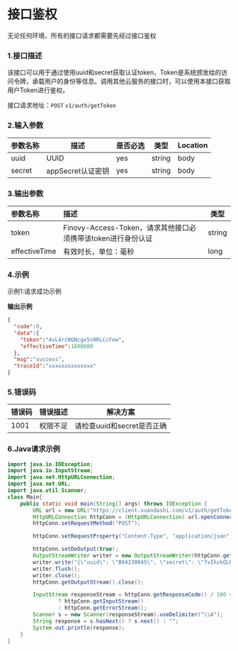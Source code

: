 # 接口鉴权
无论任何环境，所有的接口请求都需要先经过接口鉴权
### 1.接口描述
该接口可以用于通过使用uuid和secret获取认证token，Token是系统颁发给的访问令牌，承载用户的身份等信息。调用其他云服务的接口时，可以使用本接口获取用户Token进行鉴权。

接口请求地址：`POST`   `v1/auth/getToken`

### 2.输入参数

| 参数名称 | 描述    | 是否必选 | 类型     | Location |
|------|---------------|------|--------| -------- |
| uuid | UUID          | yes  | string | body     |
| secret | appSecret认证密钥 | yes  | string | body     |

### 3.输出参数

| 参数名称          | 描述                                                  | 类型     |
|:--------------| :----------------------------------------------------------- |--------|
| token         | Finovy-Access-Token，请求其他接口必须携带该token进行身份认证 | string |
| effectiveTime | 有效时长，单位：毫秒                                         | long   |

### 4.示例
示例1:请求成功示例

**输出示例**

```json
{
  "code":0,
  "data":{
    "token":"4vL4rcNGNcgx5v0RLCcFew",
    "effectiveTime":1800000
  },
  "msg":"success",
  "traceId":"xxxxxxxxxxxxxx"
}
```

### 5.错误码

| 错误码 | 错误描述 | 解决方案               |
| ------ | -------- |--------------------|
| 1001   | 权限不足 | 请检查uuid和secret是否正确 |

### 6.Java请求示例
```java
import java.io.IOException;
import java.io.InputStream;
import java.net.HttpURLConnection;
import java.net.URL;
import java.util.Scanner;
class Main{
    public static void main(String[] args) throws IOException {
        URL url = new URL("https://client.xuandashi.com/v1/auth/getToken");
        HttpURLConnection httpConn = (HttpURLConnection) url.openConnection();
        httpConn.setRequestMethod("POST");

        httpConn.setRequestProperty("Content-Type", "application/json");

        httpConn.setDoOutput(true);
        OutputStreamWriter writer = new OutputStreamWriter(httpConn.getOutputStream());
        writer.write("{\"uuid\": \"B94230045\", \"secret\": \"7vIhzkQLKy/w8U9aLvE87foLBhz5LCp622WIoIvDbB4\"}");
        writer.flush();
        writer.close();
        httpConn.getOutputStream().close();

        InputStream responseStream = httpConn.getResponseCode() / 100 == 2
                ? httpConn.getInputStream()
                : httpConn.getErrorStream();
        Scanner s = new Scanner(responseStream).useDelimiter("\\A");
        String response = s.hasNext() ? s.next() : "";
        System.out.println(response);
    }
}
```

